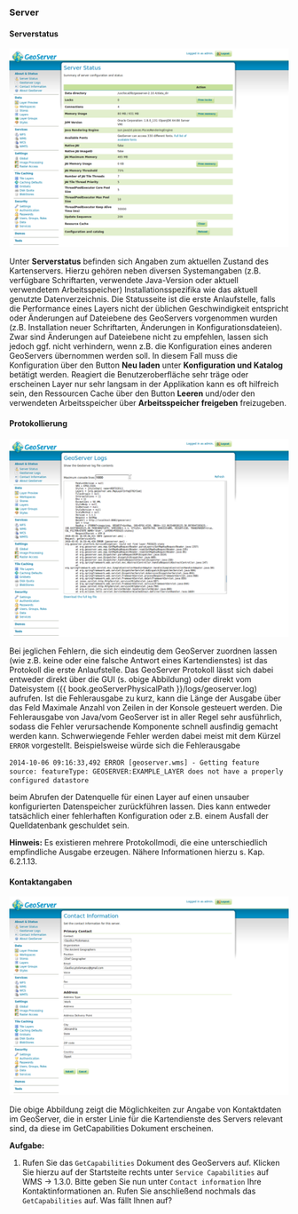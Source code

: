 ### Server

#### Serverstatus

![Serverstatus](../../assets/ui_server_status.png)

Unter **Serverstatus** befinden sich Angaben zum aktuellen Zustand des Kartenservers.
Hierzu gehören neben diversen Systemangaben (z.B. verfügbare
Schriftarten, verwendete Java-Version oder aktuell verwendetem Arbeitsspeicher)
Installationsspezifika wie das aktuell genutzte Datenverzeichnis. Die Statusseite
ist die erste Anlaufstelle, falls die Performance eines Layers nicht der üblichen
Geschwindigkeit entspricht oder Änderungen auf Dateiebene des GeoServers vorgenommen
wurden (z.B. Installation neuer Schriftarten, Änderungen in Konfigurationsdateien).
Zwar sind Änderungen auf Dateiebene nicht zu empfehlen, lassen sich jedoch ggf.
nicht verhindern, wenn z.B. die Konfiguration eines anderen GeoServers übernommen
werden soll. In diesem Fall muss die Konfiguration über den Button **Neu laden**
unter **Konfiguration und Katalog** betätigt werden. Reagiert die Benutzeroberfläche
sehr träge oder erscheinen Layer nur sehr langsam in der Applikation kann es oft
hilfreich sein, den Ressourcen Cache über den Button **Leeren** und/oder den verwendeten
Arbeitsspeicher über **Arbeitsspeicher freigeben** freizugeben.

#### Protokollierung

![Protokollierung](../../assets/ui_logs.png)

Bei jeglichen Fehlern, die sich eindeutig dem GeoServer zuordnen lassen (wie z.B.
keine oder eine falsche Antwort eines Kartendienstes) ist das Protokoll die erste
Anlaufstelle. Das GeoServer Protokoll lässt sich dabei entweder direkt über die
GUI (s. obige Abbildung) oder direkt vom Dateisystem ({{ book.geoServerPhysicalPath }}/logs/geoserver.log)
aufrufen. Ist die Fehlerausgabe zu kurz, kann die Länge der Ausgabe über das Feld
Maximale Anzahl von Zeilen in der Konsole gesteuert werden. Die Fehlerausgabe von
Java/vom GeoServer ist in aller Regel sehr ausführlich, sodass die Fehler verursachende
Komponente schnell ausfindig gemacht werden kann. Schwerwiegende Fehler werden
dabei meist mit dem Kürzel `ERROR` vorgestellt. Beispielsweise würde sich die Fehlerausgabe

```
2014-10-06 09:16:33,492 ERROR [geoserver.wms] - Getting feature source: featureType: GEOSERVER:EXAMPLE_LAYER does not have a properly configured datastore
```

beim Abrufen der Datenquelle für einen Layer auf einen unsauber konfigurierten
Datenspeicher zurückführen lassen. Dies kann entweder tatsächlich einer fehlerhaften
Konfiguration oder z.B. einem Ausfall der Quelldatenbank geschuldet sein.

**Hinweis:** Es existieren mehrere Protokollmodi, die eine unterschiedlich empfindliche
Ausgabe erzeugen. Nähere Informationen hierzu s. Kap. 6.2.1.13.

#### Kontaktangaben

![Kontaktinformationen](../../assets/ui_contact_information.png)

Die obige Abbildung zeigt die Möglichkeiten zur Angabe von Kontaktdaten im GeoServer,
die in erster Linie für die Kartendienste des Servers relevant sind,
da diese im GetCapabilities Dokument erscheinen.

**Aufgabe:**

1. Rufen Sie das `GetCapabilities` Dokument des GeoServers auf. Klicken Sie hierzu auf der Startsteite rechts unter `Service Capabilities` auf WMS -> 1.3.0.
Bitte geben Sie nun unter `Contact information` Ihre Kontaktinformationen an. Rufen Sie anschließend nochmals das `GetCapabilities` auf. Was fällt Ihnen auf?
